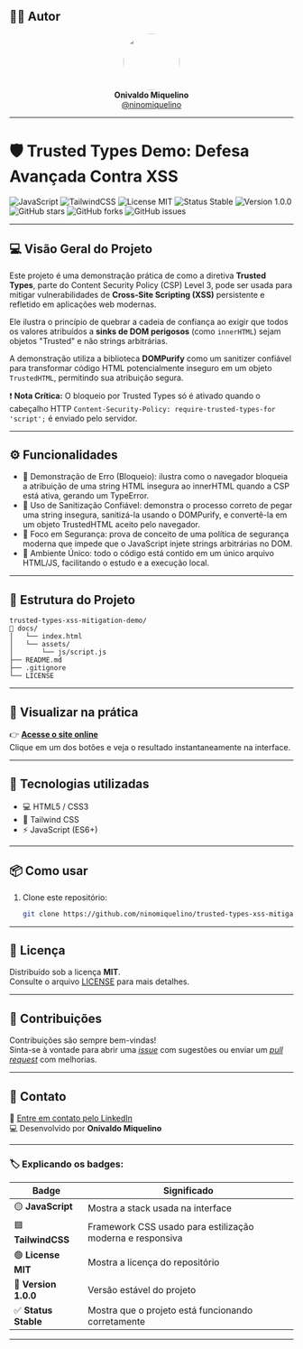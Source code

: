 ## 👨‍💻 Autor

<div align="center">
  <img src="https://avatars.githubusercontent.com/ninomiquelino" width="100" height="100" style="border-radius: 50%">
  <br>
  <strong>Onivaldo Miquelino</strong>
  <br>
  <a href="https://github.com/ninomiquelino">@ninomiquelino</a>
</div>

---

# 🛡️ Trusted Types Demo: Defesa Avançada Contra XSS

![JavaScript](https://img.shields.io/badge/Frontend-JavaScript-F7DF1E?logo=javascript&logoColor=black)
![TailwindCSS](https://img.shields.io/badge/TailwindCSS-38B2AC?logo=tailwindcss&logoColor=white)
![License MIT](https://img.shields.io/badge/License-MIT-green)
![Status Stable](https://img.shields.io/badge/Status-Stable-success)
![Version 1.0.0](https://img.shields.io/badge/Version-1.0.0-blue)
![GitHub stars](https://img.shields.io/github/stars/NinoMiquelino/password-strength-checker?style=social)
![GitHub forks](https://img.shields.io/github/forks/NinoMiquelino/password-strength-checker?style=social)
![GitHub issues](https://img.shields.io/github/issues/NinoMiquelino/password-strength-checker)

---

## 💻 Visão Geral do Projeto

Este projeto é uma demonstração prática de como a diretiva **Trusted Types**, parte do Content Security Policy (CSP) Level 3, pode ser usada para mitigar vulnerabilidades de **Cross-Site Scripting (XSS)** persistente e refletido em aplicações web modernas.

Ele ilustra o princípio de quebrar a cadeia de confiança ao exigir que todos os valores atribuídos a **sinks de DOM perigosos** (como `innerHTML`) sejam objetos "Trusted" e não strings arbitrárias.

A demonstração utiliza a biblioteca **DOMPurify** como um sanitizer confiável para transformar código HTML potencialmente inseguro em um objeto `TrustedHTML`, permitindo sua atribuição segura.

❗ **Nota Crítica:** O bloqueio por Trusted Types só é ativado quando o cabeçalho HTTP `Content-Security-Policy: require-trusted-types-for 'script';` é enviado pelo servidor.

---

## ⚙️ Funcionalidades
- 🚫 Demonstração de Erro (Bloqueio): ilustra como o navegador bloqueia a atribuição de uma string HTML insegura ao innerHTML quando a CSP está ativa, gerando um TypeError.
- 🧹 Uso de Sanitização Confiável: demonstra o processo correto de pegar uma string insegura, sanitizá-la usando o DOMPurify, e convertê-la em um objeto TrustedHTML aceito pelo navegador.
- 🔐 Foco em Segurança: prova de conceito de uma política de segurança moderna que impede que o JavaScript injete strings arbitrárias no DOM.
- 🧩 Ambiente Único: todo o código está contido em um único arquivo HTML/JS, facilitando o estudo e a execução local.

---

## 🧩 Estrutura do Projeto
```
trusted-types-xss-mitigation-demo/
📁 docs/
│   └── index.html
│   └── assets/
│       └── js/script.js
├── README.md
├── .gitignore
└── LICENSE
```
---

## 🚀 Visualizar na prática

👉 [**Acesse o site online**](https://ninomiquelino.github.io/trusted-types-xss-mitigation-demo/)  
Clique em um dos botões e veja o resultado instantaneamente na interface.

---

## 🧠 Tecnologias utilizadas
- 💻 HTML5 / CSS3
- 🎨 Tailwind CSS
- ⚡ JavaScript (ES6+)

---

## 📦 Como usar
1. Clone este repositório:
   ```bash
   git clone https://github.com/ninomiquelino/trusted-types-xss-mitigation-demo.git

---   

## 🧾 Licença
Distribuído sob a licença **MIT**.  
Consulte o arquivo [LICENSE](LICENSE) para mais detalhes.

---

## 🤝 Contribuições
Contribuições são sempre bem-vindas!  
Sinta-se à vontade para abrir uma [*issue*](https://github.com/NinoMiquelino/trusted-types-xss-mitigation-demo/issues) com sugestões ou enviar um [*pull request*](https://github.com/NinoMiquelino/trusted-types-xss-mitigation-demo/pulls) com melhorias.

---

## 💬 Contato
📧 [Entre em contato pelo LinkedIn](https://www.linkedin.com/in/onivaldomiquelino/)  
💻 Desenvolvido por **Onivaldo Miquelino**

---

### 🏷️ Explicando os badges:
| Badge | Significado |
|--------|--------------|
| 🟡 **JavaScript** | Mostra a stack usada na interface |
| 🟦 **TailwindCSS** | Framework CSS usado para estilização moderna e responsiva |
| 🟢 **License MIT** | Mostra a licença do repositório |
| 💙 **Version 1.0.0** | Versão estável do projeto |
| ✅ **Status Stable** | Mostra que o projeto está funcionando corretamente |

---
